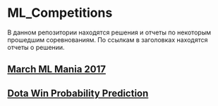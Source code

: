 # ML_Competitions

В данном репозитории находятся решения и отчеты по некоторым прошедшим соревнованиям. По ссылкам в заголовках находятся отчеты о решении.

## [March ML Mania 2017](https://github.com/Erhil/ML_Competitions/blob/master/ML%20Mania/_report/ML%20Mania%20Report.ipynb)

## [Dota Win Probability Prediction](https://github.com/Erhil/ML_Competitions/blob/master/Dota%20Win%20Probability/_report/DotaReport.ipynb)
